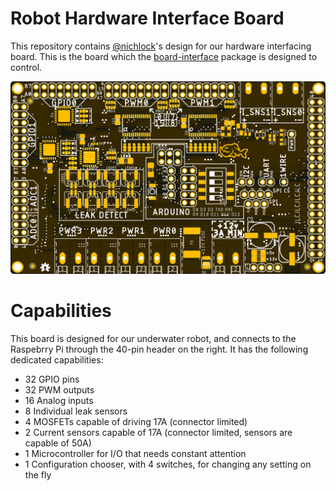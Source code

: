# Robot Hardware Interface Board

This repository contains [@nichlock](https://github.com/nichlock)'s design for our hardware interfacing board. This is the board which the [board-interface](https://github.com/CuUwrRobotics/PiranhaBot-docs/blob/master/board_interface/README.md) package is designed to control. 

![Top of board, outside appearence](https://github.com/CuUwrRobotics/interface-board/blob/master/images/rev1-top-appearance.png)

# Capabilities

This board is designed for our underwater robot, and connects to the Raspebrry Pi through the 40-pin header on the right. It has the following dedicated capabilities:
- 32 GPIO pins
- 32 PWM outputs
- 16 Analog inputs
- 8 Individual leak sensors
- 4 MOSFETs capable of driving 17A (connector limited)
- 2 Current sensors capable of 17A (connector limited, sensors are capable of 50A)
- 1 Microcontroller for I/O that needs constant attention
- 1 Configuration chooser, with 4 switches, for changing any setting on the fly
